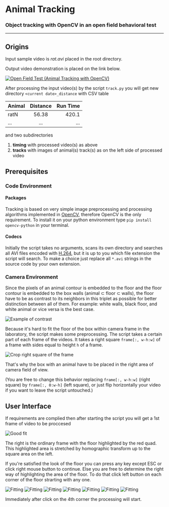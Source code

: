 # Animal Tracking
### Object tracking with OpenCV in an open field behavioral test
---
## Origins
Input sample video is *rat.avi* placed in the root directory.

Output video demonstration is placed on the link below.

[![Open Field Test (Animal Tracking with OpenCV)](https://img.youtube.com/vi/GebcshN4OdE/0.jpg)](https://www.youtube.com/watch?v=GebcshN4OdE "Open Field Test (Animal Tracking with OpenCV)")

After processing the input video(s) by the script `track.py` you will get new directory `<current date>_distance` with CSV table

| Animal   | Distance     | Run Time  |
| -------- |:------------:| ---------:|
| ratN     | 56.38        |     420.1 |
| ...      | ...          |       ... |

and two subdirectories

1. **timing** with processed video(s) as above
2. **tracks** with images of animal(s) track(s) as on the left side of processed video

## Prerequisites
### Code Environment
#### Packages
Tracking is based on very simple image preprocessing and processing algorithms implemented in [OpenCV](http://opencv.org), therefore OpenCV is the only requirement. To install it on your python environment type `pip install opencv-python` in your terminal.
#### Codecs
Initially the script takes no arguments, scans its own directory and searches all AVI files encoded with [H.264](https://trac.ffmpeg.org/wiki/Encode/H.264), but it is up to you which file extension the script will search. To make a choice just replace all `*.avi` strings in the source code by your own extension.

### Camera Environment
Since the pixels of an animal contour is embedded to the floor and the floor contour is embedded to the box walls (animal ⊂ floor ⊂ walls), the floor have to be as contrast to its neighbors in this triplet as possible for better distinction between all of them. For example: white walls, black floor, and white animal or vice versa is the best case.

![Example of contrast](screenshots/example_of_contrast.png?raw=true "Example of contrast")

Because it's hard to fit the floor of the box within camera frame in the laboratory, the script makes some preprocessing. The script takes a certain part of each frame of the videos. It takes a right square `frame[:, w-h:w]` of a frame with sides equal to height ``h`` of a frame.

![Crop right square of the frame](screenshots/right_square_crop.png?raw=true "Crop right square of the frame")

That's why the box with an animal have to be placed in the right area of camera field of view.

(You are free to change this behavior replacing `frame[:, w-h:w]` (right square) by `frame[:, 0:w-h]` (left square), or just flip horizontally your video if you want to leave the script untouched.)

## User Interface
If requirements are complied then after starting the script you will get a 1st frame of video to be proccesed

![Good fit](screenshots/good_fit.png?raw=true "Good fit")

The right is the ordinary frame with the floor highlighted by the red quad. This highlighted area is stretched by homographic transform up to the square area on the left.

If you're satisfied the look of the floor you can press any key except ESC or click right mouse button to continue. Else you are free to determine the right way of highlighting the area of the floor. To do that click left button on each corner of the floor strarting with any one.

![Fitting](screenshots/fitting_00.png?raw=true "Click")
![Fitting](screenshots/fitting_01.png?raw=true "Move")
![Fitting](screenshots/fitting_02.png?raw=true "Click")
![Fitting](screenshots/fitting_03.png?raw=true "Move")
![Fitting](screenshots/fitting_04.png?raw=true "Click")
![Fitting](screenshots/fitting_05.png?raw=true "Move")
![Fitting](screenshots/fitting_06.png?raw=true "Click")

Immediately after click on the 4th corner the processing will start.
